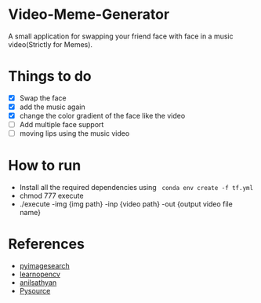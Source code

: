 # Video-Meme-Generator
A small application for swapping your friend face with face in a music video(Strictly for Memes).

# Things to do 
- [x] Swap the face
- [x] add the music again
- [x] change the color gradient of the face like the video
- [ ] Add multiple face support
- [ ] moving lips using the music video

# How to run
* Install all the required dependencies using 
``` conda env create -f tf.yml```
* chmod 777 execute
* ./execute -img {img path} -inp {video path} -out {output video file name}

# References
* [pyimagesearch](www.pyimagesearch.com)
* [learnopencv](www.learnopencv.com)
* [anilsathyan](https://github.com/anilsathyan7/Portrait-Segmentation)
* [Pysource](https://www.youtube.com/channel/UC5hHNks012Ca2o_MPLRUuJw)